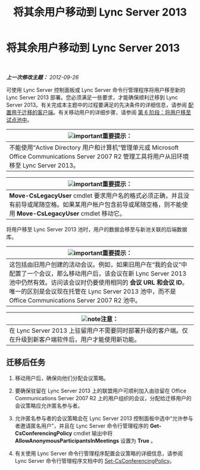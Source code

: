 ﻿---
title: 将其余用户移动到 Lync Server 2013
TOCTitle: 将其余用户移动到 Lync Server 2013
ms:assetid: 0eb990f0-f720-47a7-aaee-437fbd4c4c33
ms:mtpsurl: https://technet.microsoft.com/zh-cn/library/JJ687968(v=OCS.15)
ms:contentKeyID: 49888300
ms.date: 05/19/2016
mtps_version: v=OCS.15
ms.translationtype: HT
---

# 将其余用户移动到 Lync Server 2013

 

_**上一次修改主题：** 2012-09-26_

可使用 Lync Server 控制面板或 Lync Server 命令行管理程序将用户移至新的 Lync Server 2013 部署。您必须满足一些要求，才能确保顺利迁移到 Lync Server 2013。有关完成本主题中的过程要满足的先决条件的详细信息，请参阅 [配置用于迁移的客户端](configure-clients-for-migration_1.md)。有关移动用户的详细步骤，请参阅 [第 6 阶段：将用户移至试点池中](phase-6-move-users-to-the-pilot-pool.md)。

<table>
<thead>
<tr class="header">
<th><img src="images/Gg398794.important(OCS.15).gif" title="important" alt="important" />重要提示：</th>
</tr>
</thead>
<tbody>
<tr class="odd">
<td>不能使用“Active Directory 用户和计算机”管理单元或 Microsoft Office Communications Server 2007 R2 管理工具将用户从旧环境移至 Lync Server 2013。</td>
</tr>
</tbody>
</table>


<table>
<thead>
<tr class="header">
<th><img src="images/Gg398794.important(OCS.15).gif" title="important" alt="important" />重要提示：</th>
</tr>
</thead>
<tbody>
<tr class="odd">
<td><strong>Move-CsLegacyUser</strong> cmdlet 要求用户名的格式必须正确，并且没有前导或尾随空格。如果某用户帐户包含前导或尾随空格，则不能使用 <strong>Move-CsLegacyUser</strong> cmdlet 移动它。</td>
</tr>
</tbody>
</table>


将用户移至 Lync Server 2013 池时，用户的数据会移至与新池关联的后端数据库。

<table>
<thead>
<tr class="header">
<th><img src="images/Gg398794.important(OCS.15).gif" title="important" alt="important" />重要提示：</th>
</tr>
</thead>
<tbody>
<tr class="odd">
<td>这包括由旧用户创建的活动会议。例如，如果旧用户在“我的会议”中配置了一个会议，那么移动用户后，该会议在新 Lync Server 2013 池中仍然有效。访问该会议时仍要使用相同的 <strong>会议 URL 和会议 ID</strong>。唯一的区别是会议现在托管在 Lync Server 2013 池中，而不是 Office Communications Server 2007 R2 池中。</td>
</tr>
</tbody>
</table>


<table>
<thead>
<tr class="header">
<th><img src="images/Dn783119.note(OCS.15).gif" title="note" alt="note" />注意：</th>
</tr>
</thead>
<tbody>
<tr class="odd">
<td>在 Lync Server 2013 上驻留用户不需要同时部署升级的客户端。仅在升级到新客户端软件后，用户才能使用新功能。</td>
</tr>
</tbody>
</table>


## 迁移后任务

1.  移动用户后，确保向他们分配会议策略。

2.  要确保驻留在 Lync Server 2013 上的联盟用户可顺利加入由驻留在 Office Communications Server 2007 R2 上的用户组织的会议，分配给迁移用户的会议策略应允许匿名参与者。

3.  允许匿名参与者的会议策略会在 Lync Server 2013 控制面板中选中“允许参与者邀请匿名用户”，并且在 Lync Server 命令行管理程序的 **Get-CsConferencingPolicy** cmdlet 输出中将 **AllowAnonymousParticipantsInMeetings** 设置为 **True** 。

4.  有关使用 Lync Server 命令行管理程序配置会议策略的详细信息，请参阅 Lync Server 命令行管理程序文档中的 [Set-CsConferencingPolicy](https://docs.microsoft.com/en-us/powershell/module/skype/Set-CsConferencingPolicy)。

